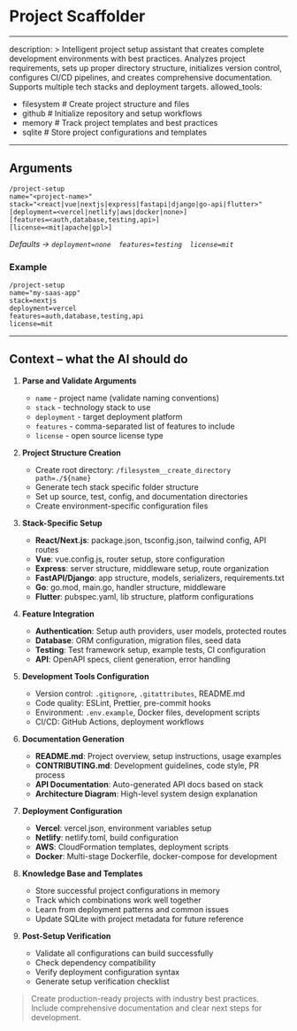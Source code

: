 # Project Scaffolder
---
description: >
  Intelligent project setup assistant that creates complete development environments
  with best practices. Analyzes project requirements, sets up proper directory structure,
  initializes version control, configures CI/CD pipelines, and creates comprehensive
  documentation. Supports multiple tech stacks and deployment targets.
allowed_tools:
  - filesystem      # Create project structure and files
  - github          # Initialize repository and setup workflows
  - memory          # Track project templates and best practices
  - sqlite          # Store project configurations and templates
---

## Arguments

```
/project-setup 
name="<project-name>"
stack="<react|vue|nextjs|express|fastapi|django|go-api|flutter>"
[deployment=<vercel|netlify|aws|docker|none>]
[features=<auth,database,testing,api>]
[license=<mit|apache|gpl>]
```
*Defaults → `deployment=none  features=testing  license=mit`*

### Example

```
/project-setup 
name="my-saas-app"
stack=nextjs
deployment=vercel
features=auth,database,testing,api
license=mit
```

---

## Context – what the AI should do

1. **Parse and Validate Arguments**
   * `name` - project name (validate naming conventions)
   * `stack` - technology stack to use
   * `deployment` - target deployment platform
   * `features` - comma-separated list of features to include
   * `license` - open source license type

2. **Project Structure Creation**
   * Create root directory: `/filesystem__create_directory path=./${name}`
   * Generate tech stack specific folder structure
   * Set up source, test, config, and documentation directories
   * Create environment-specific configuration files

3. **Stack-Specific Setup**
   * **React/Next.js**: package.json, tsconfig.json, tailwind config, API routes
   * **Vue**: vue.config.js, router setup, store configuration
   * **Express**: server structure, middleware setup, route organization
   * **FastAPI/Django**: app structure, models, serializers, requirements.txt
   * **Go**: go.mod, main.go, handler structure, middleware
   * **Flutter**: pubspec.yaml, lib structure, platform configurations

4. **Feature Integration**
   * **Authentication**: Setup auth providers, user models, protected routes
   * **Database**: ORM configuration, migration files, seed data
   * **Testing**: Test framework setup, example tests, CI configuration
   * **API**: OpenAPI specs, client generation, error handling

5. **Development Tools Configuration**
   * Version control: `.gitignore`, `.gitattributes`, README.md
   * Code quality: ESLint, Prettier, pre-commit hooks
   * Environment: `.env.example`, Docker files, development scripts
   * CI/CD: GitHub Actions, deployment workflows

6. **Documentation Generation**
   * **README.md**: Project overview, setup instructions, usage examples
   * **CONTRIBUTING.md**: Development guidelines, code style, PR process
   * **API Documentation**: Auto-generated API docs based on stack
   * **Architecture Diagram**: High-level system design explanation

7. **Deployment Configuration**
   * **Vercel**: vercel.json, environment variables setup
   * **Netlify**: netlify.toml, build configuration
   * **AWS**: CloudFormation templates, deployment scripts
   * **Docker**: Multi-stage Dockerfile, docker-compose for development

8. **Knowledge Base and Templates**
   * Store successful project configurations in memory
   * Track which combinations work well together
   * Learn from deployment patterns and common issues
   * Update SQLite with project metadata for future reference

9. **Post-Setup Verification**
   * Validate all configurations can build successfully
   * Check dependency compatibility
   * Verify deployment configuration syntax
   * Generate setup verification checklist

> Create production-ready projects with industry best practices. Include comprehensive documentation and clear next steps for development.